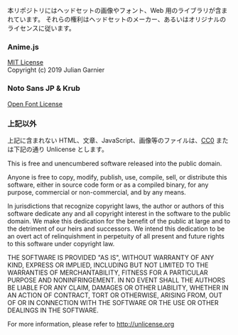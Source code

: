 本リポジトリにはヘッドセットの画像やフォント、Web 用のライブラリが含まれています。
それらの権利はヘッドセットのメーカー、あるいはオリジナルのライセンスに従います。

### Anime.js

[MIT License](https://github.com/juliangarnier/anime/blob/master/LICENSE.md)  
Copyright (c) 2019 Julian Garnier

### Noto Sans JP & Krub

[Open Font License](http://scripts.sil.org/cms/scripts/page.php?site_id=nrsi&id=OFL_web)

### 上記以外

上記に含まれない HTML、文章、JavaScript、画像等のファイルは、[CC0](https://creativecommons.org/publicdomain/zero/1.0/) または下記の通り Unlicense とします。

This is free and unencumbered software released into the public domain.

Anyone is free to copy, modify, publish, use, compile, sell, or
distribute this software, either in source code form or as a compiled
binary, for any purpose, commercial or non-commercial, and by any
means.

In jurisdictions that recognize copyright laws, the author or authors
of this software dedicate any and all copyright interest in the
software to the public domain. We make this dedication for the benefit
of the public at large and to the detriment of our heirs and
successors. We intend this dedication to be an overt act of
relinquishment in perpetuity of all present and future rights to this
software under copyright law.

THE SOFTWARE IS PROVIDED "AS IS", WITHOUT WARRANTY OF ANY KIND,
EXPRESS OR IMPLIED, INCLUDING BUT NOT LIMITED TO THE WARRANTIES OF
MERCHANTABILITY, FITNESS FOR A PARTICULAR PURPOSE AND NONINFRINGEMENT.
IN NO EVENT SHALL THE AUTHORS BE LIABLE FOR ANY CLAIM, DAMAGES OR
OTHER LIABILITY, WHETHER IN AN ACTION OF CONTRACT, TORT OR OTHERWISE,
ARISING FROM, OUT OF OR IN CONNECTION WITH THE SOFTWARE OR THE USE OR
OTHER DEALINGS IN THE SOFTWARE.

For more information, please refer to <http://unlicense.org>
